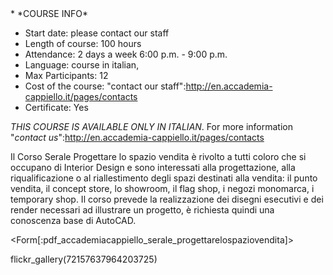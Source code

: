 <div id='aside'>
* *COURSE INFO*
&nbsp;

* Start date: please contact our staff
* Length of course: 100 hours
* Attendance: 2 days a week 6:00 p.m. - 9:00 p.m.
* Language: course in italian,
* Max Participants: 12
* Cost of the course: "contact our staff":http://en.accademia-cappiello.it/pages/contacts
* Certificate: Yes

</div>

*THIS COURSE IS AVAILABLE ONLY IN ITALIAN*. For more information "*contact us*":http://en.accademia-cappiello.it/pages/contacts

Il Corso Serale Progettare lo spazio vendita è rivolto a tutti coloro che si occupano di Interior Design e sono interessati alla progettazione, alla riqualificazione o al riallestimento degli spazi destinati alla vendita: il punto vendita, il concept store, lo showroom, il flag shop, i negozi monomarca, i temporary shop.
Il corso prevede la realizzazione dei disegni esecutivi e dei render necessari ad illustrare un progetto, è richiesta quindi una conoscenza base di AutoCAD.


<Form[:pdf_accademiacappiello_serale_progettarelospaziovendita]>


flickr_gallery(72157637964203725)
